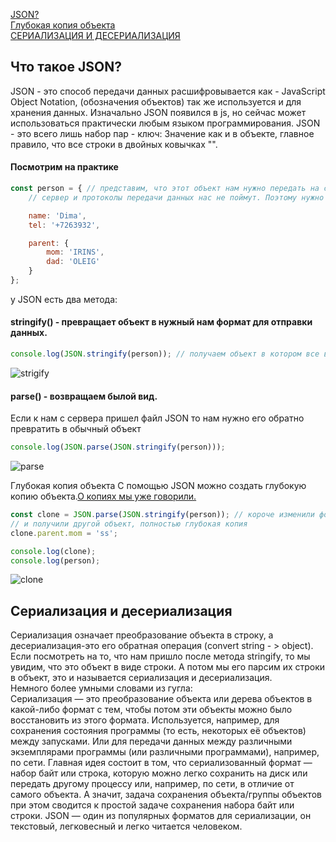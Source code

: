 [JSON?](#json)<br>
[Глубокая копия объекта](#object)<br>
[СЕРИАЛИЗАЦИЯ И ДЕСЕРИАЛИЗАЦИЯ](#ser)<br>

## <a name="json"> Что такое JSON? </a>
JSON - это способ передачи данных расшифровывается как - JavaScript Object Notation, (обозначения объектов)
так же используется и для хранения данных.
Изначально JSON появился в  js, но сейчас может использоваться практически любым языком программирования.
JSON - это всего лишь набор пар - ключ: Значение как и в объекте, главное правило, что все строки в двойных ковычках "".

#### Посмотрим на практике
```javaScript
const person = { // представим, что этот объект нам нужно передать на сервер, на бекенд. На прямую объект мы не можем отправить
    // сервер и протоколы передачи данных нас не поймут. Поэтому нужно превратить в один из вариантов который можно транспортировать.

    name: 'Dima',
    tel: '+7263932',

    parent: {
        mom: 'IRINS',
        dad: 'OLEIG'
    }
};
```
у JSON есть два метода:
#### stringify() - превращает объект в нужный нам формат для отправки данных.
```javaScript
console.log(JSON.stringify(person)); // получаем объект в котором все в "" кавычках
```
![strigify](https://github.com/Aquariids/MyJS/blob/main/app/img/stringify.png)<br>
#### parse() - возвращаем былой вид.
Если к нам с сервера пришел файл JSON то нам нужно его обратно превратить в обычный объект
```javaScript
console.log(JSON.parse(JSON.stringify(person))); 
```
![parse](https://github.com/Aquariids/MyJS/blob/main/app/img/parse.png)<br>

<a name="object"> Глубокая копия объекта </a>
С помощью JSON можно создать глубокую копию объекта.[О копиях мы уже говорили.](https://github.com/Aquariids/MyJS/blob/main/app/Programming/Basic%20js/Copying%20objects%20and%20links.md#-%D1%81%D0%BE%D0%B7%D0%B4%D0%B0%D0%B4%D0%B8%D0%BC-%D0%BF%D0%BE%D0%B2%D0%B5%D1%80%D1%85%D0%BD%D0%BE%D1%81%D1%82%D0%BD%D1%83%D1%8E-%D0%BA%D0%BE%D0%BF%D0%B8%D1%8E-%D0%BE%D0%B1%D1%8A%D0%B5%D0%BA%D1%82%D0%B0-)
```javaScript
const clone = JSON.parse(JSON.stringify(person)); // короче изменили формат объекта, а потом распарсили в переменную clone
// и получили другой объект, полностью глубокая копия
clone.parent.mom = 'ss';

console.log(clone);
console.log(person);
```
![clone](https://github.com/Aquariids/MyJS/blob/main/app/img/clone.png)<br>

## <a name="ser"> Сериализация и десериализация </a>
Сериализация означает преобразование объекта в строку,
а десериализация-это его обратная операция (convert string - > object).
Если посмотреть на то, что нам пришло после метода stringify, то мы увидим, что это объект в виде строки.
А потом мы его парсим их строки в объект, это и называется сериализация и десериализация.<br>
Немного более умными словами из гугла:<br>
Сериализация — это преобразование объекта или дерева объектов в какой-либо формат с тем, чтобы потом эти объекты можно было восстановить из этого формата.
Используется, например, для сохранения состояния программы (то есть, некоторых её объектов) между запусками. Или для передачи данных между различными экземплярами
программы (или различными программами), например, по сети.
Главная идея состоит в том, что сериализованный формат — набор байт или строка, которую можно легко сохранить на диск или передать другому процессу или, например, по сети,
в отличие от самого объекта. А значит, задача сохранения объекта/группы объектов при этом сводится к простой задаче сохранения набора байт или строки.
JSON — один из популярных форматов для сериализации, он текстовый, легковесный и легко читается человеком.
